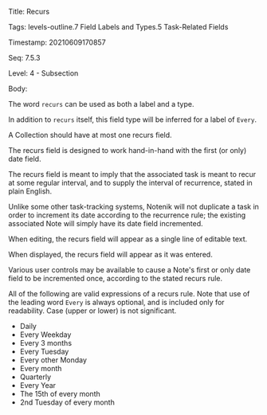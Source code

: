 Title:  Recurs

Tags:   levels-outline.7 Field Labels and Types.5 Task-Related Fields

Timestamp: 20210609170857

Seq:    7.5.3

Level:  4 - Subsection

Body: 

The word `recurs` can be used as both a label and a type. 

In addition to `recurs` itself, this field type will be inferred for a label of `Every`.

A Collection should have at most one recurs field. 

The recurs field is designed to work hand-in-hand with the first (or only) date field.

The recurs field is meant to imply that the associated task is meant to recur at some regular interval, and to supply the interval of recurrence, stated in plain English. 

Unlike some other task-tracking systems, Notenik will not duplicate a task in order to increment its date according to the recurrence rule; the existing associated Note will simply have its date field incremented. 

When editing, the recurs field will appear as a single line of editable text.

When displayed, the recurs field will appear as it was entered.   

Various user controls may be available to cause a Note's first or only date field to be incremented once, according to the stated recurs rule. 

All of the following are valid expressions of a recurs rule. Note that use of the leading word `Every` is always optional, and is included only for readability. Case (upper or lower) is not significant. 

* Daily
* Every Weekday
* Every 3 months
* Every Tuesday
* Every other Monday
* Every month
* Quarterly
* Every Year
* The 15th of every month
* 2nd Tuesday of every month
